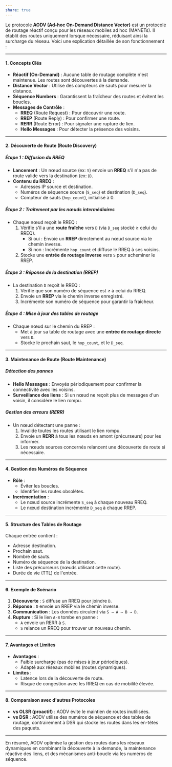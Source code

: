 ```yaml
---
share: true
---
```

Le protocole **AODV (Ad-hoc On-Demand Distance Vector)** est un protocole de routage réactif conçu pour les réseaux mobiles ad hoc (MANETs). Il établit des routes uniquement lorsque nécessaire, réduisant ainsi la surcharge du réseau. Voici une explication détaillée de son fonctionnement :

---
#### **1. Concepts Clés**
- **Réactif (On-Demand)** : Aucune table de routage complète n'est maintenue. Les routes sont découvertes à la demande.
- **Distance Vector** : Utilise des compteurs de sauts pour mesurer la distance.
- **Séquence Numbers** : Garantissent la fraîcheur des routes et évitent les boucles.
- **Messages de Contrôle** :
    - **RREQ** (Route Request) : Pour découvrir une route.
    - **RREP** (Route Reply) : Pour confirmer une route.
    - **RERR** (Route Error) : Pour signaler une rupture de lien.
    - **Hello Messages** : Pour détecter la présence des voisins.
---
#### **2. Découverte de Route (Route Discovery)**
##### **Étape 1 : Diffusion du RREQ**
- **Lancement** : Un nœud source (ex: `S`) envoie un **RREQ** s'il n'a pas de route valide vers la destination (ex: `D`).
- **Contenu du RREQ** :
    - Adresses IP source et destination.
    - Numéros de séquence source (`S_seq`) et destination (`D_seq`).
    - Compteur de sauts (`hop_count`), initialisé à 0.
##### **Étape 2 : Traitement par les nœuds intermédiaires**
- Chaque nœud reçoit le RREQ :
    1. Vérifie s'il a une **route fraîche** vers `D` (via `D_seq` stocké ≥ celui du RREQ).
        - Si oui : Envoie un **RREP** directement au nœud source via le chemin inverse.
        - Si non : Incrémente `hop_count` et diffuse le RREQ à ses voisins.
    2. Stocke une **entrée de routage inverse** vers `S` pour acheminer le RREP.
##### **Étape 3 : Réponse de la destination (RREP)**
- La destination `D` reçoit le RREQ :
    1. Vérifie que son numéro de séquence est ≥ à celui du RREQ.
    2. Envoie un **RREP** via le chemin inverse enregistré.
    3. Incrémente son numéro de séquence pour garantir la fraîcheur.
##### **Étape 4 : Mise à jour des tables de routage**
- Chaque nœud sur le chemin du RREP :
    - Met à jour sa table de routage avec une **entrée de routage directe** vers `D`.
    - Stocke le prochain saut, le `hop_count`, et le `D_seq`.
---
#### **3. Maintenance de Route (Route Maintenance)**
##### **Détection des pannes**
- **Hello Messages** : Envoyés périodiquement pour confirmer la connectivité avec les voisins.
- **Surveillance des liens** : Si un nœud ne reçoit plus de messages d'un voisin, il considère le lien rompu.
##### **Gestion des erreurs (RERR)**
- Un nœud détectant une panne :
    1. Invalide toutes les routes utilisant le lien rompu.
    2. Envoie un **RERR** à tous les nœuds en amont (précurseurs) pour les informer.
    3. Les nœuds sources concernés relancent une découverte de route si nécessaire.
---
#### **4. Gestion des Numéros de Séquence**
- **Rôle** :
    - Éviter les boucles.
    - Identifier les routes obsolètes.
- **Incrémentation** :
    - Le nœud source incrémente `S_seq` à chaque nouveau RREQ.
    - Le nœud destination incrémente `D_seq` à chaque RREP.
---
#### **5. Structure des Tables de Routage**
Chaque entrée contient :
- Adresse destination.
- Prochain saut.
- Nombre de sauts.
- Numéro de séquence de la destination.
- Liste des précurseurs (nœuds utilisant cette route).
- Durée de vie (TTL) de l'entrée.
---
#### **6. Exemple de Scénario**
1. **Découverte** : `S` diffuse un RREQ pour joindre `D`.
2. **Réponse** : `D` envoie un RREP via le chemin inverse.
3. **Communication** : Les données circulent via `S → A → B → D`.
4. **Rupture** : Si le lien `A-B` tombe en panne :
    - `A` envoie un RERR à `S`.
    - `S` relance un RREQ pour trouver un nouveau chemin.
---
#### **7. Avantages et Limites**
- **Avantages** :
    - Faible surcharge (pas de mises à jour périodiques).
    - Adapté aux réseaux mobiles (routes dynamiques).
- **Limites** :
    - Latence lors de la découverte de route.
    - Risque de congestion avec les RREQ en cas de mobilité élevée.
---
#### **8. Comparaison avec d'autres Protocoles**
- **vs OLSR (proactif)** : AODV évite le maintien de routes inutilisées.
- **vs DSR** : AODV utilise des numéros de séquence et des tables de routage, contrairement à DSR qui stocke les routes dans les en-têtes des paquets.

---
En résumé, AODV optimise la gestion des routes dans les réseaux dynamiques en combinant la découverte à la demande, la maintenance réactive des liens, et des mécanismes anti-boucle via les numéros de séquence.
